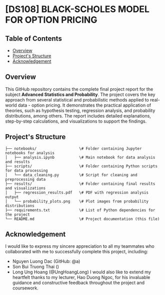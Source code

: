 # \[DS108] BLACK-SCHOLES MODEL FOR OPTION PRICING

## Table of Contents
- [Overview](#overview)
- [Project's Structure](#project-structure)
- [Acknowledgement](#acknowledgement)

## Overview
This GitHub repository contains the complete final project report for the subject **Advanced Statistics and Probability**. The project covers the key approach from several statistical and probabilistic methods applied to real-world data - option pricing. It demonstrates the practical application of theories, such as hypothesis testing, regression analysis, and probability distributions, among others. The report includes detailed explanations, step-by-step calculations, and visualizations to support the findings.

## Project's Structure
```plaintext
├── notebooks/                   \# Folder containing Jupyter notebooks for analysis  
│   ├── analysis.ipynb           \# Main notebook for data analysis and results  
├── scripts/                     \# Folder containing Python scripts for data processing  
│   └── data_cleaning.py         \# Script for cleaning and preprocessing data  
├── results/                     \# Folder containing final results and visualizations  
│   ├── regression_results.pdf   \# PDF with regression analysis output  
│   └── probability_plots.png    \# Plot images from probability distributions  
├── requirements.txt             \# List of Python dependencies for the project  
└── README.md                    \# Project documentation (this file)  
```


## Acknowledgement
I would like to express my sincere appreciation to all my teammates who collaborated with me to successfully complete this project, including:
- Nguyen Luong Dac (GitHub: @a)
- Son Bui Truong Thai ()
- Long Ung Hoang (@UngHoangLong)
I would also like to extend my heartfelt thanks to my lecturer, Hao Duong Ngoc, for his invaluable guidance and constructive feedback throughout the project and coursework.
